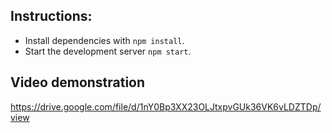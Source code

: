 ## Instructions:
  - Install dependencies with `npm install`.
  - Start the development server `npm start`.

## Video demonstration
https://drive.google.com/file/d/1nY0Bp3XX23OLJtxpvGUk36VK6vLDZTDp/view
